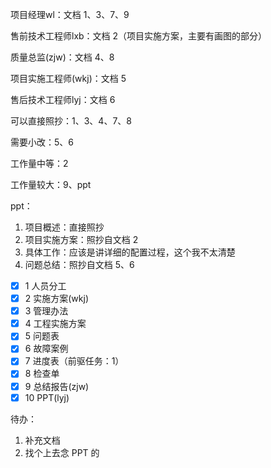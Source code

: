 项目经理wl：文档 1、3、7、9

售前技术工程师lxb：文档 2（项目实施方案，主要有画图的部分）

质量总监(zjw)：文档 4、8

项目实施工程师(wkj)：文档 5

售后技术工程师lyj：文档 6



可以直接照抄：1、3、4、7、8

需要小改：5、6

工作量中等：2

工作量较大：9、ppt



ppt：

1. 项目概述：直接照抄
2. 项目实施方案：照抄自文档 2
3. 具体工作：应该是讲详细的配置过程，这个我不太清楚
4. 问题总结：照抄自文档 5、6





- [x] 1 人员分工
- [x] 2 实施方案(wkj)
- [x] 3 管理办法
- [x] 4 工程实施方案
- [x] 5 问题表
- [x] 6 故障案例
- [x] 7 进度表（前驱任务：1）
- [x] 8 检查单
- [x] 9 总结报告(zjw)
- [x] 10 PPT(lyj)

待办：

1. 补充文档
2. 找个上去念 PPT 的



